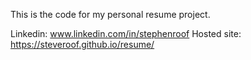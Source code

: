 This is the code for my personal resume project.

Linkedin: www.linkedin.com/in/stephenroof
Hosted site: https://steveroof.github.io/resume/
